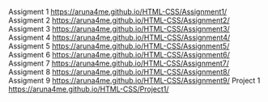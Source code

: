 Assigment 1	https://aruna4me.github.io/HTML-CSS/Assignment1/
Assigment 2	https://aruna4me.github.io/HTML-CSS/Assignment2/
Assigment 3	https://aruna4me.github.io/HTML-CSS/Assignment3/
Assigment 4	https://aruna4me.github.io/HTML-CSS/Assignment4/
Assigment 5	https://aruna4me.github.io/HTML-CSS/Assignment5/
Assigment 6	https://aruna4me.github.io/HTML-CSS/Assignment6/
Assigment 7	https://aruna4me.github.io/HTML-CSS/Assignment7/
Assigment 8	https://aruna4me.github.io/HTML-CSS/Assignment8/
Assigment 9	https://aruna4me.github.io/HTML-CSS/Assignment9/
Project 1	https://aruna4me.github.io/HTML-CSS/Project1/